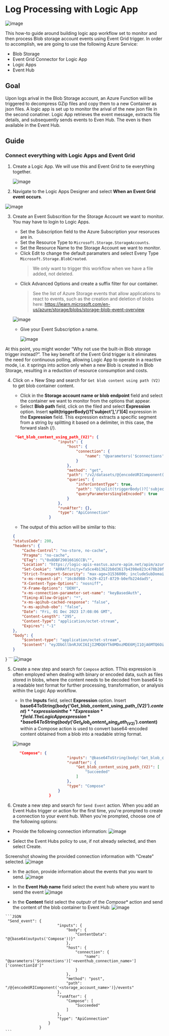 # Log Processing with Logic App 

![image](https://github.com/dcucereavii-ms/log-processing-with-logicapp/assets/82041010/5c2cd40a-642f-44aa-9482-5dbeee84c1eb)

This how-to guide around building logic app workflow set to monitor and then process Blob storage account events using Event Grid trigger. In order to accomplish, we are going to use the following Azure Service:

* Blob Storage
* Event Grid Connector for Logic App
* Logic Apps
* Event Hub

## Goal
Upon logs arival in the Blob Storage account, an Azure Function will be triggered to decompress GZip files and copy them to a new Container as json files. A logic app is set up to monitor the arival of the new json file in the second conatiner. Logic App retrieves the event message, extracts file details, and subsequently sends events to Even Hub. The even is then available in the Event Hub.

## Guide

### Connect everything with Logic Apps and Event Grid

1. Create a Logic App. We will use this and Event Grid to tie everything together.
   
   ![image](https://github.com/dcucereavii-ms/log-processing-with-logicapp/assets/82041010/f2371e5c-47f8-4f50-8332-d2b6031b9f01)

2. Navigate to the Logic Apps Designer and select **When an Event Grid event occurs**.

 ![image](https://github.com/dcucereavii-ms/log-processing-with-logicapp/assets/82041010/aba29bf3-52b9-4fce-adad-c6ae1fc9f159)

3. Create an Event Subscrition for the Storage Account we want to monitor. You may have to login to Logic Apps.

    * Set the Subscription field to the Azure Subscription your resoruces are in.
    * Set the Resource Type to `Microsoft.Storage.StorageAccounts`.
    * Set the Resource Name to the Storage Account we want to monitor.
    * Click Edit to change the default paramaters and select Eveny Type `Microsoft.Storage.BlobCreated`.
        > We only want to trigger this workflow when we have a file added, not deleted.
    * Click Advanced Options and create a suffix filter for our container.
        > See the list of Azure Storage events that allow applications to react to events, such as the creation and deletion of blobs here: https://learn.microsoft.com/en-us/azure/storage/blobs/storage-blob-event-overview
  
   ![image](https://github.com/dcucereavii-ms/log-processing-with-logicapp/assets/82041010/a8d33a4b-5a40-479b-b69c-b8e3e09bf7bb)

    * Give your Event Subscription a name.
      
      ![image](https://github.com/dcucereavii-ms/log-processing-with-logicapp/assets/82041010/a323c3ce-036d-4f3d-b069-223a63f5fbc5)

At this point, you might wonder “Why not use the built-in Blob storage trigger instead?”. The key benefit of the Event Grid trigger is it eliminates the need for continuous polling, allowing Logic App to operate in a reactive mode, i.e. it springs into action only when a new Blob is created in Blob Storage, resulting in a reduction of resource consumption and costs.

4. Click on + New Step and search for `Get blob content using path (V2)` to get blob container content.
   
    * Click in the **Storage account name or blob endpoint** field and select the container we want to monitor from the options that appear.
    * Select **Blob path** field, click on the filed and select **Expression** option. Insert **split(triggerBody()?['subject'],'/')[4]** expression in the **Expression** field. This expression extracts a specific segment from a string by splitting it based on a delimiter, in this case, the forward slash (/).
    

    ```JSON
     "Get_blob_content_using_path_(V2)": {
                        "inputs": {
                            "host": {
                                "connection": {
                                    "name": "@parameters('$connections')['azureblob']['connectionId']"
                                }
                            },
                            "method": "get",
                            "path": "/v2/datasets/@{encodeURIComponent(encodeURIComponent('AccountNameFromSettings'))}/GetFileContentByPath",
                            "queries": {
                                "inferContentType": true,
                                "path": "@{split(triggerBody()?['subject'],'/')[4]}/@{split(triggerBody()?['subject'],'/')[6]}",
                                "queryParametersSingleEncoded": true
                            }
                        },
                        "runAfter": {},
                        "type": "ApiConnection"
                    }
    ```

    * The output of this action will be similar to this:

    ```JSON
   {
    "statusCode": 200,
    "headers": {
        "Cache-Control": "no-store, no-cache",
        "Pragma": "no-cache",
        "ETag": "\"0x8DBF29016616CCB\"",
        "Location": "https://logic-apis-eastus.azure-apim.net/apim/azureblob/df30d08cb735432db8adb9d7faa35b9a/v2/datasets/AccountNameFromSettings/GetFileContentByPath?inferContentType=True&path=logsjson%2ff7688ff2-11f9-49dc-af5d-c4de06a458d9.json&queryParametersSingleEncoded=True",
        "Set-Cookie": "ARRAffinity=fa5ce4b13622b0d3617b4398e823c470b20f49c8905d33671c1e72b454b4c01b;Path=/;HttpOnly;Secure;Domain=azureblob-eus.azconn-eus-002.p.azurewebsites.net,ARRAffinitySameSite=fa5ce4b13622b0d3617b4398e823c470b20f49c8905d33671c1e72b454b4c01b;Path=/;HttpOnly;SameSite=None;Secure;Domain=azureblob-eus.azconn-eus-002.p.azurewebsites.net",
        "Strict-Transport-Security": "max-age=31536000; includeSubDomains",
        "x-ms-request-id": "16c8d988-7e29-421f-8729-b0efb224dad5",
        "X-Content-Type-Options": "nosniff",
        "X-Frame-Options": "DENY",
        "x-ms-connection-parameter-set-name": "keyBasedAuth",
        "Timing-Allow-Origin": "*",
        "x-ms-apihub-cached-response": "false",
        "x-ms-apihub-obo": "false",
        "Date": "Fri, 01 Dec 2023 17:08:06 GMT",
        "Content-Length": "295",
        "Content-Type": "application/octet-stream",
        "Expires": "-1"
    },
    "body": {
        "$content-type": "application/octet-stream",
        "$content": "eyJDbGllbnRJUCI6IjI2MDQ6YTk0MDozMDE6MjI1OjA6MTQ6OiIsIkNsaWVudFJlcXVlc3RIb3N0IjoidGVzdHczLm1vbmVyaXMuY29tIiwiQ2xpZW50UmVxdWVzdE1ldGhvZCI6IkdFVCIsIkNsaWVudFJlcXVlc3RVUkkiOiIvIiwiRWRnZUVuZFRpbWVzdGFtcCI6IjIwMjMtMTEtMjRUMDA6NDI6MTBaIiwiRWRnZVJlc3BvbnNlQnl0ZXMiOjQ5NTAsIkVkZ2VSZXNwb25zZVN0YXR1cyI6NDAzLCJFZGdlU3RhcnRUaW1lc3RhbXAiOiIyMDIzLTExLTI0VDAwOjQyOjEwWiIsIlJheUlEIjoiODJhZDljNDU1ODg5MDQ5OCJ9Cg=="
    }
}
    ```
![image](https://github.com/dcucereavii-ms/log-processing-with-logicapp/assets/82041010/fb9077f7-502f-4b07-a54f-97f327c6d82d)


5. Create a new step and search for `Compose` action. TThis expression is often employed when dealing with binary or encoded data, such as files stored in blobs, where the content needs to be decoded from base64 to a readable text format for further processing, transformation, or analysis within the Logic App workflow.

    * In the **Inputs** field, select **Expression** option. Insert **base64ToString(body('Get_blob_content_using_path_(V2)').$content)** expression in the **Expression** field. The Logic App expression **base64ToString(body('Get_blob_content_using_path_(V2)').$content)** within a Compose action is used to convert base64-encoded content obtained from a blob into a readable string format.

    ![image](https://github.com/dcucereavii-ms/log-processing-with-logicapp/assets/82041010/bff99a35-340a-4505-a423-67ee3da98c2c)

      ```JSON
         "Compose": {
                              "inputs": "@base64ToString(body('Get_blob_content_using_path_(V2)').$content)",
                              "runAfter": {
                                  "Get_blob_content_using_path_(V2)": [
                                      "Succeeded"
                                  ]
                              },
                              "type": "Compose"
                          }
                      }
   ```

6.  Create a new step and search for `Send Event` action. When you add an Event Hubs trigger or action for the first time, you're prompted to create a connection to your event hub. When you're prompted, choose one of the following options:

   * Provide the following connection information:
   ![image](https://github.com/dcucereavii-ms/log-processing-with-logicapp/assets/82041010/13fc4148-26a6-4300-b4a3-826e8306b3f6)

   * Select the Event Hubs policy to use, if not already selected, and then select Create.

   Screenshot showing the provided connection information with "Create" selected.
   ![image](https://github.com/dcucereavii-ms/log-processing-with-logicapp/assets/82041010/cf7aa814-5914-4b32-a67d-57445f523808)

   * In the action, provide information about the events that you want to send.
    ![image](https://github.com/dcucereavii-ms/log-processing-with-logicapp/assets/82041010/708d9092-bce6-4c05-841e-c2579bc2258f)

   * In the **Event Hub name** field select the event hub where you want to send the event
    ![image](https://github.com/dcucereavii-ms/log-processing-with-logicapp/assets/82041010/80db6227-91d0-4c2f-a555-09bd7b9c9c93)

   * In the **Content** field select the outputr of the *Compose** action and send the content of the blob container to Event Hub:
    ![image](https://github.com/dcucereavii-ms/log-processing-with-logicapp/assets/82041010/28a1f432-659e-4399-9ad2-7927cf827dfb)

    ```JSON
     "Send_event": {
                           "inputs": {
                               "body": {
                                   "ContentData": "@{base64(outputs('Compose'))}"
                               },
                               "host": {
                                   "connection": {
                                       "name": "@parameters('$connections')['<eventhub_connection_name>']['connectionId']"
                                   }
                               },
                               "method": "post",
                               "path": "/@{encodeURIComponent('<storage_account_name>')}/events"
                           },
                           "runAfter": {
                               "Compose": [
                                   "Succeeded"
                               ]
                           },
                           "type": "ApiConnection"
                       }
                   }
    ```
